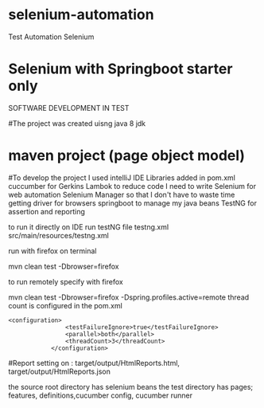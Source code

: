 # selenium-automation

Test Automation Selenium 

# Selenium with Springboot starter only

SOFTWARE DEVELOPMENT IN TEST

#The project was created uisng java 8 jdk

# maven project (page object model)

#To develop the project I used intelliJ IDE
Libraries added in pom.xml
cuccumber for Gerkins
Lambok to reduce code I need to write
Selenium for web automation
Selenium Manager so that I don't have to waste time getting driver for browsers
springboot to manage my java beans
TestNG for assertion and reporting

to run it directly on IDE
run testNG file
testng.xml
src/main/resources/testng.xml

run with firefox on terminal

mvn clean test -Dbrowser=firefox


to run remotely specify  with firefox

mvn clean test -Dbrowser=firefox -Dspring.profiles.active=remote
thread count is configured in the pom.xml

	<configuration>
					<testFailureIgnore>true</testFailureIgnore>
					<parallel>both</parallel>
					<threadCount>3</threadCount>
				</configuration>

#Report setting on : target/output/HtmlReports.html, target/output/HtmlReports.json

the source root directory has selenium beans
the test directory has pages; features, definitions,cucumber config, cucumber runner










